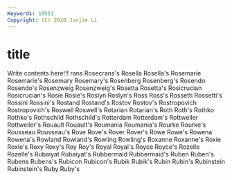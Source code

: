 ```yaml
---
Keywords: 18551
Copyright: (C) 2020 Junjie Li
---
```


# title

Write contents here!!!
rans
Rosecrans's 
Rosella 
Rosella's 
Rosemarie 
Rosemarie's 
Rosemary 
Rosemary's 
Rosenberg 
Rosenberg's 
Rosendo
Rosendo's 
Rosenzweig 
Rosenzweig's 
Rosetta 
Rosetta's 
Rosicrucian 
Rosicrucian's 
Rosie 
Rosie's 
Roslyn
Roslyn's 
Ross 
Ross's 
Rossetti 
Rossetti's 
Rossini 
Rossini's 
Rostand 
Rostand's 
Rostov
Rostov's 
Rostropovich 
Rostropovich's 
Roswell 
Roswell's 
Rotarian 
Rotarian's 
Roth 
Roth's 
Rothko
Rothko's 
Rothschild 
Rothschild's 
Rotterdam 
Rotterdam's 
Rottweiler 
Rottweiler's 
Rouault 
Rouault's 
Roumania
Roumania's 
Rourke 
Rourke's 
Rousseau 
Rousseau's 
Rove 
Rove's 
Rover 
Rover's 
Rowe
Rowe's 
Rowena 
Rowena's 
Rowland 
Rowland's 
Rowling 
Rowling's 
Roxanne 
Roxanne's 
Roxie
Roxie's 
Roxy 
Roxy's 
Roy 
Roy's 
Royal 
Royal's 
Royce 
Royce's 
Rozelle
Rozelle's 
Rubaiyat 
Rubaiyat's 
Rubbermaid 
Rubbermaid's 
Ruben 
Ruben's 
Rubens 
Rubens's 
Rubicon
Rubicon's 
Rubik 
Rubik's 
Rubin 
Rubin's 
Rubinstein 
Rubinstein's 
Ruby 
Ruby's 
